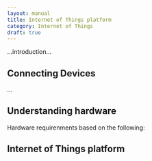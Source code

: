 ```yaml
---
layout: manual
title: Internet of Things platform
category: Internet of Things
draft: true
---
```


...introduction...

## Connecting Devices
...

## Understanding hardware
Hardware requirenments based on the following: 

## Internet of Things platform
